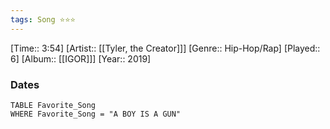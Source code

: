 ```yaml
---
tags: Song ⭐⭐⭐ 
---
```

[Time:: 3:54]
[Artist:: [[Tyler, the Creator]]]
[Genre:: Hip-Hop/Rap]
[Played:: 6]
[Album:: [[IGOR]]]
[Year:: 2019]
### Dates
````dataview
TABLE Favorite_Song
WHERE Favorite_Song = "A BOY IS A GUN"
````